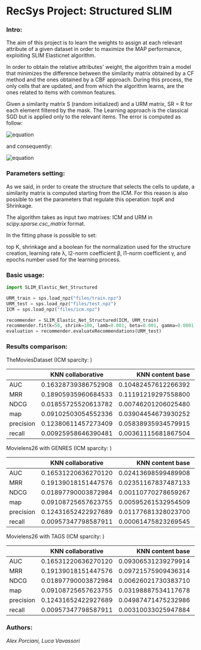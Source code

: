 # RecSys Project: Structured SLIM
### Intro:

The aim of this project is to learn the weights to assign at each relevant attribute of a given dataset in order to maximize the MAP performance, exploiting SLIM Elasticnet algorithm.

In order to obtain the relative attributes' weight, the algorithm train a model that minimizes the difference between the similarity matrix obtained by a CF method and the ones obtained by a CBF approach. During this process, the only cells that are updated, and from which the algorithm learns, are the ones related to items with common features.

Given a similarity matrix S (random initialized) and a URM matrix, SR = R for each element filtered by the mask. The Learning approach is the classical SGD but is applied only to the relevant items. The error is computed as follow:

![equation](http://latex.codecogs.com/svg.latex?e=\sum_{k}(S_{ik}\cdot{R_{-ik}})-r)

and consequently:

![equation](http://latex.codecogs.com/svg.latex?s_{ik}=\lambda\cdot{e}+\gamma+2\beta{S_{ik}})

### Parameters setting:

As we said, in order to create the structure that selects the cells to update, a similarity matrix is computed starting from the ICM. For this reason is also possible to set the parameters that regulate this operation: topK and Shrinkage.

The algorithm takes as input two matrixes: ICM and URM in *scipy.sparse.csc_matrix* format.

In the fitting phase is possible to set: 

top K, shrinkage and a boolean for the normalization used for the structure creation, learning rate λ, l2-norm coefficient β, l1-norm coefficient γ, and epochs number used for the learning process.

### Basic usage:

```python
import SLIM_Elastic_Net_Structured

URM_train = sps.load_npz("files/train.npz")
URM_test = sps.load_npz("files/test.npz")
ICM = sps.load_npz("files/icm.npz")

recommender = SLIM_Elastic_Net_Structured(ICM, URM_train)
recommender.fit(k=50, shrink=100, lamb=0.001, beta=0.001, gamma=0.0001, epochs= 50, normalize=True)
evaluation = recommender.evaluateRecommendations(URM_test)

```
### Results comparison: 

TheMoviesDataset (ICM sparcity: )

|               | KNN collaborative | KNN content base  | SLIM ElasticNet  | Structured SLIM  |
| ------------- |:-----------------:| -----------------:| ----------------:| ----------------:|
| AUC           |0.16328739386752908|0.10482457612266392|0.2263805145071017|0.0712925984345927|
| MRR           |0.18905935960684533|0.11191219297558800|0.2645136270923570|0.0714445525835901|
| NDCG          |0.01855725520613782|0.00746201206025480|0.0311315445799227|0.0051277609005780|
| map           |0.09102503054552336|0.03904454673930252|0.1272435077566548|0.0193769258401597|
| precision     |0.12380611457273409|0.05838935934579915|0.1696978510621871|0.0329138280140035|
| recall        |0.00925958646390481|0.00361115681867504|0.0149399014209997|0.0023711798147415|

Movielens26 with GENRES (ICM sparcity: )

|               | KNN collaborative | KNN content base  | SLIM ElasticNet  | Structured SLIM  |
| ------------- |:-----------------:| -----------------:| ----------------:| ----------------:|
| AUC           |0.16531220636270120|0.02413698599489908|0.2271634077587352|0.0792913926051874|
| MRR           |0.19139018151447576|0.02351167837487133|0.2636167539188936|0.0787235073903345|
| NDCG          |0.01897790003872984|0.00110770278659267|0.0310036592400856|0.0050223485920076|
| map           |0.09108725657623755|0.00595261532954509|0.1263267745014880|0.0206817543414812|
| precision     |0.12431652422927689|0.01177681328023700|0.1680321267170991|0.0339791489552076|
| recall        |0.00957347798587911|0.00061475823269545|0.0146979726141915|0.0021920817766374|

Movielens26 with TAGS (ICM sparcity: )

|               | KNN collaborative | KNN content base  | SLIM ElasticNet  | Structured SLIM  |
| ------------- |:-----------------:| -----------------:| ----------------:| ----------------:|
| AUC           |0.16531220636270120|0.09306531239279914|0.2271456963025925|0.0320176517965009|
| MRR           |0.19139018151447576|0.09721575909436314|0.2636120930093823|0.0309206601339358|
| NDCG          |0.01897790003872984|0.00626021730383710|0.0310051664326851|0.0021933634099461|
| map           |0.09108725657623755|0.03198887534117678|0.1263297574835752|0.0075111395737320|
| precision     |0.12431652422927689|0.04987471475232986|0.1680433128999261|0.0148082688263470|
| recall        |0.00957347798587911|0.00310033025947884|0.0146982335097261|0.0011481825420549|

### Authors: 
*Alex Porciani, Luca Vavassori*

